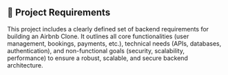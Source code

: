 ## 📄 Project Requirements

This project includes a clearly defined set of backend requirements for building an Airbnb Clone. It outlines all core functionalities (user management, bookings, payments, etc.), technical needs (APIs, databases, authentication), and non-functional goals (security, scalability, performance) to ensure a robust, scalable, and secure backend architecture.
